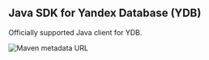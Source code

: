 Java SDK for Yandex Database (YDB)
---
Officially supported Java client for YDB.

![Maven metadata URL](https://img.shields.io/maven-metadata/v/http/central.maven.org/maven2/com/yandex/ydb/ydb-sdk-parent/maven-metadata.xml.svg)

